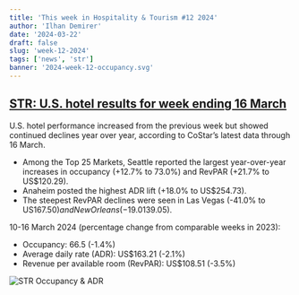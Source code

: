 ```yaml
---
title: 'This week in Hospitality & Tourism #12 2024'
author: 'Ilhan Demirer'
date: '2024-03-22'
draft: false
slug: 'week-12-2024'
tags: ['news', 'str']
banner: '2024-week-12-occupancy.svg'
---
```


## [STR: U.S. hotel results for week ending 16 March](https://str.com/press-release/us-hotel-results-week-ending-16-march)

U.S. hotel performance increased from the previous week but showed continued declines year over year, according to CoStar’s latest data through 16 March.

- Among the Top 25 Markets, Seattle reported the largest year-over-year increases in occupancy (+12.7% to 73.0%) and RevPAR (+21.7% to US$120.29).
- Anaheim posted the highest ADR lift (+18.0% to US$254.73).
- The steepest RevPAR declines were seen in Las Vegas (-41.0% to US$167.50) and New Orleans (-19.0% to US$139.05).

10-16 March 2024 (percentage change from comparable weeks in 2023):

- Occupancy: 66.5 (-1.4%)
- Average daily rate (ADR): US$163.21 (-2.1%)
- Revenue per available room (RevPAR): US$108.51 (-3.5%)

![STR Occupancy & ADR](/images/blogimages/2024-week-12-occupancy.svg)
